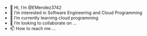- 👋 Hi, I’m @EMendez3742
- 👀 I’m interested in Software Engineering and Cloud Programming
- 🌱 I’m currently learning cloud programming
- 💞️ I’m looking to collaborate on ...
- 📫 How to reach me ...

<!---
EMendez3742/EMendez3742 is a ✨ special ✨ repository because its `README.md` (this file) appears on your GitHub profile.
You can click the Preview link to take a look at your changes.
--->
